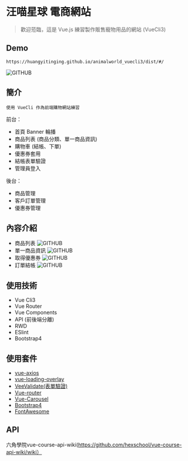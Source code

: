 # 汪喵星球 電商網站
> 歡迎蒞臨，這是 Vue.js 練習製作販售寵物用品的網站 (VueCli3)

## Demo
```
https://huangyitinging.github.io/animalworld_vuecli3/dist/#/
```
![GITHUB](https://i.imgur.com/dWfCnO9.png)

## 簡介
```
使用 VueCli 作為前端購物網站練習
```
前台：
  * 首頁 Banner 輪播
  * 商品列表 (商品分類、單一商品資訊)
  * 購物車 (結帳、下單)
  * 優惠券套用
  * 結帳表單驗證
  * 管理員登入

後台：
  * 商品管理
  * 客戶訂單管理
  * 優惠券管理

## 內容介紹
* 商品列表
![GITHUB](https://i.imgur.com/jJ86xgR.png)
* 單一商品資訊
![GITHUB](https://i.imgur.com/5CoCowA.png)
* 取得優惠券
![GITHUB](https://i.imgur.com/a5kiwpa.png)
* 訂單結帳
![GITHUB](https://i.imgur.com/IpPJElD.png)

## 使用技術
* Vue Cli3
* Vue Router
* Vue Components
* API (前後端分離)
* RWD
* ESlint
* Bootstrap4

## 使用套件
* [vue-axios](https://www.npmjs.com/package/vue-axios)
* [vue-loading-overlay](https://github.com/ankurk91/vue-loading-overlay)
* [VeeValidate(表單驗證)](https://baianat.github.io/vee-validate/)
* [Vue-router](https://router.vuejs.org/zh/)
* [Vue-Carousel](https://ssense.github.io/vue-carousel/)
* [Bootstrap4](https://bootstrap.hexschool.com)
* [FontAwesome](https://fontawesome.com)

## API
六角學院vue-course-api-wiki(https://github.com/hexschool/vue-course-api-wiki/wiki）
